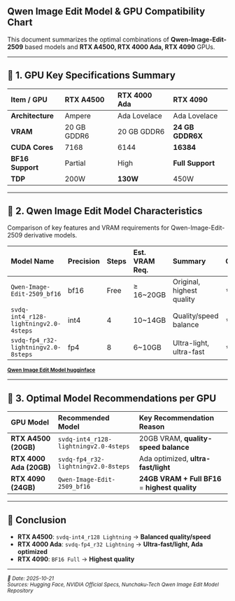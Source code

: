 ## Qwen Image Edit Model & GPU Compatibility Chart

This document summarizes the optimal combinations of **Qwen-Image-Edit-2509** based models and **RTX A4500, RTX 4000 Ada, RTX 4090** GPUs.

---

## 🚀 1. GPU Key Specifications Summary

| Item / GPU | RTX A4500 | RTX 4000 Ada | RTX 4090 |
|:-----------|:----------|:-------------|:----------|
| **Architecture** | Ampere | Ada Lovelace | Ada Lovelace |
| **VRAM**    | 20 GB GDDR6 | 20 GB GDDR6 | **24 GB GDDR6X** |
| **CUDA Cores** | 7168 | 6144 | **16384** |
| **BF16 Support** | Partial | High | **Full Support** |
| **TDP**     | 200W | **130W** | 450W |

---

## 🧠 2. Qwen Image Edit Model Characteristics

Comparison of key features and VRAM requirements for Qwen-Image-Edit-2509 derivative models.

| Model Name | Precision | Steps | Est. VRAM Req. | Summary | Quality | Speed |
|:-----------|:----------|:------|:---------------|:--------|:--------|:------|
| `Qwen-Image-Edit-2509_bf16` | bf16 | Free | ≥ 16~20GB | Original, highest quality | ⭐⭐⭐⭐⭐ | ⭐ |
| `svdq-int4_r128-lightningv2.0-4steps` | int4 | 4 | 10~14GB | Quality/speed balance | ⭐⭐⭐⭐ | ⭐⭐⭐⭐ |
| `svdq-fp4_r32-lightningv2.0-8steps` | fp4 | 8 | 6~10GB | Ultra-light, ultra-fast | ⭐⭐½ | ⭐⭐⭐⭐⭐ |

<sub>**[Qwen Image Edit Model hugginface](https://huggingface.co/nunchaku-tech/nunchaku-qwen-image-edit-2509/tree/main)**</sub>

---

## 🎯 3. Optimal Model Recommendations per GPU

| GPU Model | **Recommended Model** | **Key Recommendation Reason** |
|:----------|:----------------------|:------------------------------|
| **RTX A4500 (20GB)** | `svdq-int4_r128-lightningv2.0-4steps` | 20GB VRAM, **quality-speed balance** |
| **RTX 4000 Ada (20GB)** | `svdq-fp4_r32-lightningv2.0-8steps` | Ada optimized, **ultra-fast/light** |
| **RTX 4090 (24GB)** | `Qwen-Image-Edit-2509_bf16` | **24GB VRAM + Full BF16** = **highest quality** |

---

## 📝 Conclusion

-   **RTX A4500**: `svdq-int4_r128 Lightning` → **Balanced quality/speed**
-   **RTX 4000 Ada**: `svdq-fp4_r32 Lightning` → **Ultra-fast/light, Ada optimized**
-   **RTX 4090**: `BF16 Full` → **Highest quality**

---

<sub>*📄 Date: 2025-10-21* <br> *Sources: Hugging Face, NVIDIA Official Specs, Nunchaku-Tech Qwen Image Edit Model Repository*</sub>
